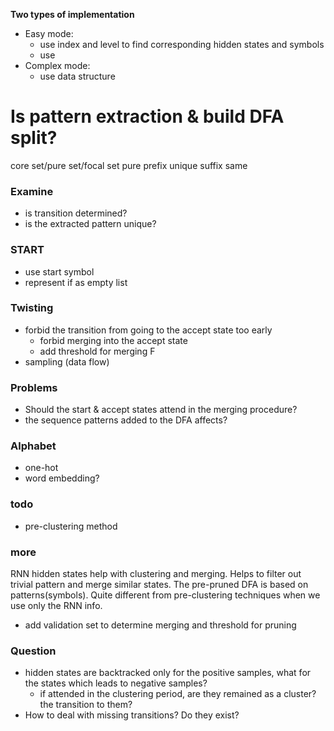 **Two types of implementation**
* Easy mode:
    * use index and level to find corresponding hidden states and symbols
    * use 
* Complex mode:
  * use data structure

# Is pattern extraction & build DFA split?

core set/pure set/focal set
pure
prefix unique
suffix same

### Examine
* is transition determined?
* is the extracted pattern unique?


### START
* use start symbol
* represent if as empty list

### Twisting
* forbid the transition from going to the accept state too early
  * forbid merging into the accept state
  * add threshold for merging F
* sampling (data flow)


### Problems
* Should the start & accept states attend in the merging procedure?
* the sequence patterns added to the DFA affects?

### Alphabet
* one-hot
* word embedding?

### todo
* pre-clustering method

### more
RNN hidden states help with clustering and merging. Helps to filter out trivial pattern and merge similar states.
The pre-pruned DFA is based on patterns(symbols). Quite different from pre-clustering techniques when we use only the RNN info.
* add validation set to determine merging and threshold for pruning

### Question
* hidden states are backtracked only for the positive samples, what for the states which leads to negative samples?
  * if attended in the clustering period, are they remained as a cluster? the transition to them?
* How to deal with missing transitions? Do they exist?